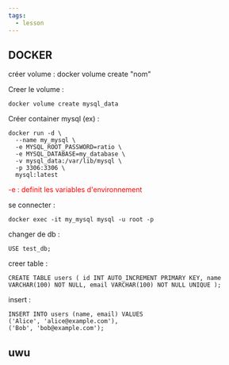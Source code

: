 ```yaml
---
tags:
  - lesson
---
```

## DOCKER

créer volume : docker volume create "nom"

Creer le volume : 

	docker volume create mysql_data

Créer container mysql (ex) : 

	docker run -d \
	  --name my_mysql \
	  -e MYSQL_ROOT_PASSWORD=ratio \
	  -e MYSQL_DATABASE=my_database \
	  -v mysql_data:/var/lib/mysql \
	  -p 3306:3306 \
	  mysql:latest

<span style="color:red;"> -e : definit les variables d'environnement</span>


se connecter : 

	docker exec -it my_mysql mysql -u root -p
	
changer de db : 

	USE test_db;
	
creer table : 

	CREATE TABLE users ( id INT AUTO_INCREMENT PRIMARY KEY, name VARCHAR(100) NOT NULL, email VARCHAR(100) NOT NULL UNIQUE );

insert : 

	INSERT INTO users (name, email) VALUES
	('Alice', 'alice@example.com'),
	('Bob', 'bob@example.com');


## uwu


